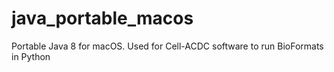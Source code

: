 # java_portable_macos
Portable Java 8 for macOS. Used for Cell-ACDC software to run BioFormats in Python
